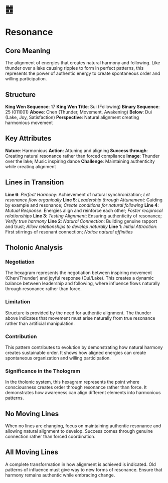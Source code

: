 # ䷐ 
# Resonance

## Core Meaning
The alignment of energies that creates natural harmony and following. Like thunder over a lake causing ripples to form in perfect patterns, this represents the power of authentic energy to create spontaneous order and willing participation.

## Structure
**King Wen Sequence**: 17
**King Wen Title**: Sui (Following)
**Binary Sequence**: 25 (011001)
**Above**: Chen (Thunder, Movement, Awakening)
**Below**: Dui (Lake, Joy, Satisfaction)
**Perspective**: Natural alignment creating harmonious movement

## Key Attributes
**Nature**: Harmonious
**Action**: Attuning and aligning
**Success through**: Creating natural resonance rather than forced compliance
**Image**: Thunder over the lake; Music inspiring dance
**Challenge**: Maintaining authenticity while creating alignment

## Lines in Transition
**Line 6**: *Perfect Harmony*: Achievement of natural synchronization; *Let resonance flow organically*
**Line 5**: *Leadership through Attunement*: Guiding by example and resonance; *Create conditions for natural following*
**Line 4**: *Mutual Response*: Energies align and reinforce each other; *Foster reciprocal relationships*
**Line 3**: *Testing Alignment*: Ensuring authenticity of resonance; *Verify true harmony*
**Line 2**: *Natural Connection*: Building genuine rapport and trust; *Allow relationships to develop naturally*
**Line 1**: *Initial Attraction*: First stirrings of resonant connection; *Notice natural affinities*

## Tholonic Analysis
### Negotiation
The hexagram represents the negotiation between inspiring movement (Chen/Thunder) and joyful response (Dui/Lake). This creates a dynamic balance between leadership and following, where influence flows naturally through resonance rather than force.

### Limitation
Structure is provided by the need for authentic alignment. The thunder above indicates that movement must arise naturally from true resonance rather than artificial manipulation.

### Contribution
This pattern contributes to evolution by demonstrating how natural harmony creates sustainable order. It shows how aligned energies can create spontaneous organization and willing participation.

### Significance in the Thologram
In the tholonic system, this hexagram represents the point where consciousness creates order through resonance rather than force. It demonstrates how awareness can align different elements into harmonious patterns.

## No Moving Lines
When no lines are changing, focus on maintaining authentic resonance and allowing natural alignment to develop. Success comes through genuine connection rather than forced coordination.

## All Moving Lines
A complete transformation in how alignment is achieved is indicated. Old patterns of influence must give way to new forms of resonance. Ensure that harmony remains authentic while embracing change.